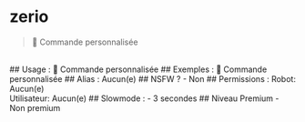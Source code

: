 # zerio

> 👑 Commande personnalisée

<br>
## Usage :
👑 Commande personnalisée
## Exemples :
👑 Commande personnalisée
## Alias :
Aucun(e)
## NSFW ?
- Non
## Permissions :
Robot: Aucun(e)
<br>
Utilisateur: Aucun(e)
## Slowmode :
- 3 secondes
## Niveau Premium
- Non premium